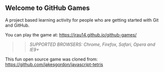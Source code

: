 ## Welcome to GitHub Games

A project based learning activity for people who are getting started with Git and GitHub.

You can play the game at: https://jrau14.github.io/github-games/

>> _*SUPPORTED BROWSERS*: Chrome, Firefox, Safari, Opera and IE9+_

This fun open source game was cloned from: https://github.com/jakesgordon/javascript-tetris
